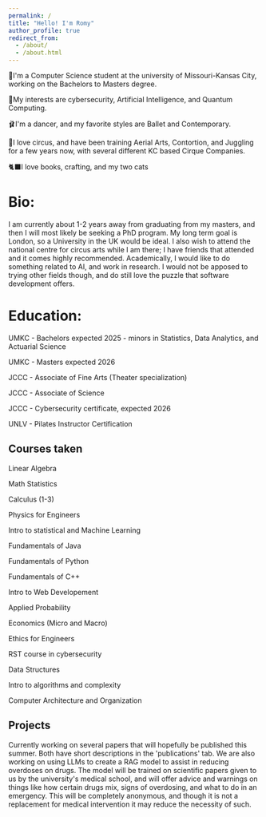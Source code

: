 ```yaml
---
permalink: /
title: "Hello! I'm Romy"
author_profile: true
redirect_from: 
  - /about/
  - /about.html
---
```


📖I'm a Computer Science student at the university of Missouri-Kansas City, working on the Bachelors to Masters degree.

💾My interests are cybersecurity, Artificial Intelligence, and Quantum Computing.

🩰I'm a dancer, and my favorite styles are Ballet and Contemporary.

🎪I love circus, and have been training Aerial Arts, Contortion, and Juggling for a few years now, with several different KC based Cirque Companies.

🐈‍⬛I love books, crafting, and my two cats

Bio:
======
I am currently about 1-2 years away from graduating from my masters, and then I will most likely be seeking a PhD program. My long term goal is London, so a University in the UK would be ideal. I also wish to attend the national centre for circus arts while I am there; I have friends that attended and it comes highly recommended. Academically, I would like to do something related to AI, and work in research. I would not be apposed to trying other fields though, and do still love the puzzle that software development offers.

Education:
======
UMKC - Bachelors expected 2025
         - minors in Statistics, Data Analytics, and Actuarial Science

         
UMKC - Masters expected 2026


JCCC - Associate of Fine Arts (Theater specialization)


JCCC - Associate of Science


JCCC - Cybersecurity certificate, expected 2026


UNLV - Pilates Instructor Certification


Courses taken 
------
Linear Algebra

Math Statistics

Calculus (1-3)

Physics for Engineers

Intro to statistical and Machine Learning

Fundamentals of Java

Fundamentals of Python

Fundamentals of C++

Intro to Web Developement

Applied Probability

Economics (Micro and Macro)

Ethics for Engineers

RST course in cybersecurity

Data Structures

Intro to algorithms and complexity

Computer Architecture and Organization




Projects
------
Currently working on several papers that will hopefully be published this summer. Both have short descriptions in the 'publications' tab. We are also working on using LLMs to create a RAG model to assist in reducing overdoses on drugs. The model will be trained on scientific papers given to us by the university's medical school, and will offer advice and warnings on things like how certain drugs mix, signs of overdosing, and what to do in an emergency. This will be completely anonymous, and though it is not a replacement for medical intervention it may reduce the necessity of such.


